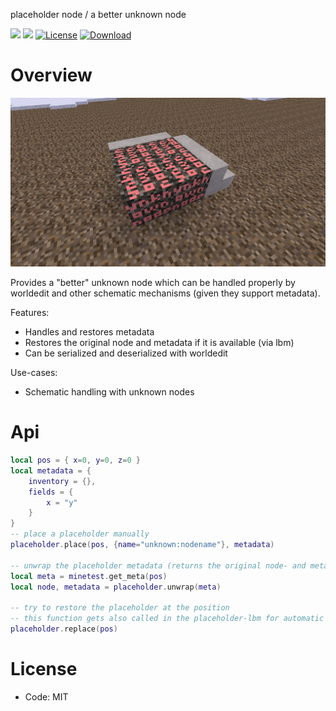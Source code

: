 placeholder node / a better unknown node

![](https://github.com/BuckarooBanzay/placeholder/workflows/luacheck/badge.svg)
![](https://github.com/BuckarooBanzay/placeholder/workflows/test/badge.svg)
[![License](https://img.shields.io/badge/License-MIT-green.svg)](license.txt)
[![Download](https://img.shields.io/badge/Download-ContentDB-blue.svg)](https://content.minetest.net/packages/BuckarooBanzay/placeholder)

# Overview

![](./screenshot.png)

Provides a "better" unknown node which can be handled properly by worldedit and other schematic mechanisms (given they support metadata).

Features:
* Handles and restores metadata
* Restores the original node and metadata if it is available (via lbm)
* Can be serialized and deserialized with worldedit

Use-cases:
* Schematic handling with unknown nodes

# Api

```lua
local pos = { x=0, y=0, z=0 }
local metadata = {
    inventory = {},
    fields = {
        x = "y"
    }
}
-- place a placeholder manually
placeholder.place(pos, {name="unknown:nodename"}, metadata)

-- unwrap the placeholder metadata (returns the original node- and metadata)
local meta = minetest.get_meta(pos)
local node, metadata = placeholder.unwrap(meta)

-- try to restore the placeholder at the position
-- this function gets also called in the placeholder-lbm for automatic restoration
placeholder.replace(pos)
```

# License

* Code: MIT
